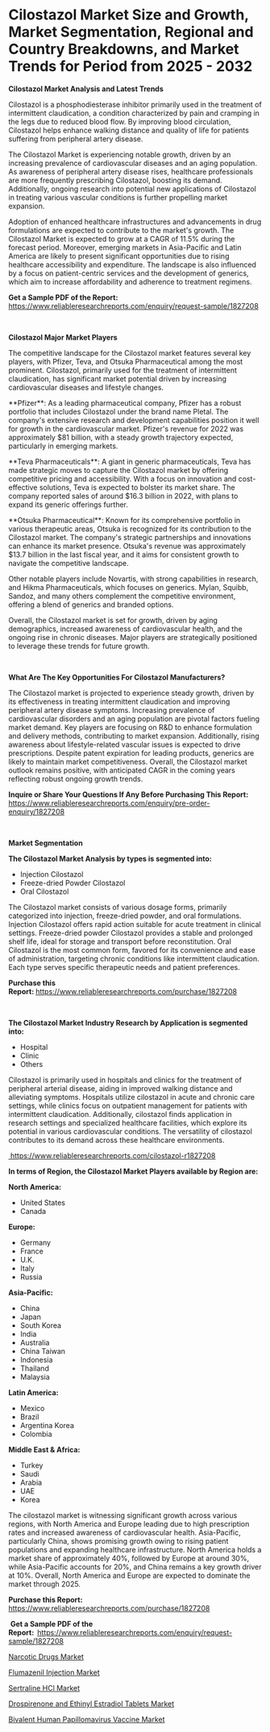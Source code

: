 <p><h1>Cilostazol Market Size and Growth, Market Segmentation, Regional and Country Breakdowns, and Market Trends for Period from 2025 -  2032</h1></p><p><strong>Cilostazol Market Analysis and Latest Trends</strong></p>
<p><p>Cilostazol is a phosphodiesterase inhibitor primarily used in the treatment of intermittent claudication, a condition characterized by pain and cramping in the legs due to reduced blood flow. By improving blood circulation, Cilostazol helps enhance walking distance and quality of life for patients suffering from peripheral artery disease.</p><p>The Cilostazol Market is experiencing notable growth, driven by an increasing prevalence of cardiovascular diseases and an aging population. As awareness of peripheral artery disease rises, healthcare professionals are more frequently prescribing Cilostazol, boosting its demand. Additionally, ongoing research into potential new applications of Cilostazol in treating various vascular conditions is further propelling market expansion.</p><p>Adoption of enhanced healthcare infrastructures and advancements in drug formulations are expected to contribute to the market's growth. The Cilostazol Market is expected to grow at a CAGR of 11.5% during the forecast period. Moreover, emerging markets in Asia-Pacific and Latin America are likely to present significant opportunities due to rising healthcare accessibility and expenditure. The landscape is also influenced by a focus on patient-centric services and the development of generics, which aim to increase affordability and adherence to treatment regimens.</p></p>
<p><strong>Get a Sample PDF of the Report:&nbsp;</strong> <a href="https://www.reliableresearchreports.com/enquiry/request-sample/1827208?utm_campaign=36&utm_medium=2&utm_source=Github&utm_content=ia&utm_term=08032025&utm_id=cilostazol">https://www.reliableresearchreports.com/enquiry/request-sample/1827208</a></p>
<p>&nbsp;</p>
<p><strong>Cilostazol Major Market Players</strong></p>
<p><p>The competitive landscape for the Cilostazol market features several key players, with Pfizer, Teva, and Otsuka Pharmaceutical among the most prominent. Cilostazol, primarily used for the treatment of intermittent claudication, has significant market potential driven by increasing cardiovascular diseases and lifestyle changes.</p><p>**Pfizer**: As a leading pharmaceutical company, Pfizer has a robust portfolio that includes Cilostazol under the brand name Pletal. The company's extensive research and development capabilities position it well for growth in the cardiovascular market. Pfizer's revenue for 2022 was approximately $81 billion, with a steady growth trajectory expected, particularly in emerging markets.</p><p>**Teva Pharmaceuticals**: A giant in generic pharmaceuticals, Teva has made strategic moves to capture the Cilostazol market by offering competitive pricing and accessibility. With a focus on innovation and cost-effective solutions, Teva is expected to bolster its market share. The company reported sales of around $16.3 billion in 2022, with plans to expand its generic offerings further.</p><p>**Otsuka Pharmaceutical**: Known for its comprehensive portfolio in various therapeutic areas, Otsuka is recognized for its contribution to the Cilostazol market. The company's strategic partnerships and innovations can enhance its market presence. Otsuka's revenue was approximately $13.7 billion in the last fiscal year, and it aims for consistent growth to navigate the competitive landscape.</p><p>Other notable players include Novartis, with strong capabilities in research, and Hikma Pharmaceuticals, which focuses on generics. Mylan, Squibb, Sandoz, and many others complement the competitive environment, offering a blend of generics and branded options.</p><p>Overall, the Cilostazol market is set for growth, driven by aging demographics, increased awareness of cardiovascular health, and the ongoing rise in chronic diseases. Major players are strategically positioned to leverage these trends for future growth.</p></p>
<p>&nbsp;</p>
<p><strong>What Are The Key Opportunities For Cilostazol Manufacturers?</strong></p>
<p><p>The Cilostazol market is projected to experience steady growth, driven by its effectiveness in treating intermittent claudication and improving peripheral artery disease symptoms. Increasing prevalence of cardiovascular disorders and an aging population are pivotal factors fueling market demand. Key players are focusing on R&D to enhance formulation and delivery methods, contributing to market expansion. Additionally, rising awareness about lifestyle-related vascular issues is expected to drive prescriptions. Despite patent expiration for leading products, generics are likely to maintain market competitiveness. Overall, the Cilostazol market outlook remains positive, with anticipated CAGR in the coming years reflecting robust ongoing growth trends.</p></p>
<p><strong>Inquire or Share Your Questions If Any Before Purchasing This Report:</strong> <a href="https://www.reliableresearchreports.com/enquiry/pre-order-enquiry/1827208?utm_campaign=36&utm_medium=2&utm_source=Github&utm_content=ia&utm_term=08032025&utm_id=cilostazol">https://www.reliableresearchreports.com/enquiry/pre-order-enquiry/1827208</a></p>
<p>&nbsp;</p>
<p><strong>Market Segmentation</strong></p>
<p><strong>The Cilostazol Market Analysis by types is segmented into:</strong></p>
<p><ul><li>Injection Cilostazol</li><li>Freeze-dried Powder Cilostazol</li><li>Oral Cilostazol</li></ul></p>
<p><p>The Cilostazol market consists of various dosage forms, primarily categorized into injection, freeze-dried powder, and oral formulations. Injection Cilostazol offers rapid action suitable for acute treatment in clinical settings. Freeze-dried powder Cilostazol provides a stable and prolonged shelf life, ideal for storage and transport before reconstitution. Oral Cilostazol is the most common form, favored for its convenience and ease of administration, targeting chronic conditions like intermittent claudication. Each type serves specific therapeutic needs and patient preferences.</p></p>
<p><strong>Purchase this Report:&nbsp;</strong><a href="https://www.reliableresearchreports.com/purchase/1827208?utm_campaign=36&utm_medium=2&utm_source=Github&utm_content=ia&utm_term=08032025&utm_id=cilostazol">https://www.reliableresearchreports.com/purchase/1827208</a></p>
<p>&nbsp;</p>
<p><strong>The Cilostazol Market Industry Research by Application is segmented into:</strong></p>
<p><ul><li>Hospital</li><li>Clinic</li><li>Others</li></ul></p>
<p><p>Cilostazol is primarily used in hospitals and clinics for the treatment of peripheral arterial disease, aiding in improved walking distance and alleviating symptoms. Hospitals utilize cilostazol in acute and chronic care settings, while clinics focus on outpatient management for patients with intermittent claudication. Additionally, cilostazol finds application in research settings and specialized healthcare facilities, which explore its potential in various cardiovascular conditions. The versatility of cilostazol contributes to its demand across these healthcare environments.</p></p>
<p><a href="https://www.reliableresearchreports.com/cilostazol-r1827208?utm_campaign=36&utm_medium=2&utm_source=Github&utm_content=ia&utm_term=08032025&utm_id=cilostazol">&nbsp;https://www.reliableresearchreports.com/cilostazol-r1827208</a></p>
<p><strong>In terms of Region, the Cilostazol Market Players available by Region are:</strong></p>
<p>
    <p> <strong> North America: </strong>
        <ul>
            <li>United States</li>
            <li>Canada</li>
        </ul>
        </p> 
    <p> <strong> Europe: </strong>
        <ul>
            <li>Germany</li>
            <li>France</li>
            <li>U.K.</li>
            <li>Italy</li>
            <li>Russia</li>
        </ul>
        </p> 
    <p> <strong> Asia-Pacific: </strong>
        <ul>
            <li>China</li>
            <li>Japan</li>
            <li>South Korea</li>
            <li>India</li>
            <li>Australia</li>
            <li>China Taiwan</li>
            <li>Indonesia</li>
            <li>Thailand</li>
            <li>Malaysia</li>
        </ul>
        </p> 
    <p> <strong> Latin America: </strong>
        <ul>
            <li>Mexico</li>
            <li>Brazil</li>
            <li>Argentina Korea</li>
            <li>Colombia</li>
        </ul>
        </p> 
    <p> <strong> Middle East & Africa: </strong>
        <ul>
            <li>Turkey</li>
            <li>Saudi</li>
            <li>Arabia</li>
            <li>UAE</li>
            <li>Korea</li>
        </ul>
    </p>
    </p>
<p><p>The cilostazol market is witnessing significant growth across various regions, with North America and Europe leading due to high prescription rates and increased awareness of cardiovascular health. Asia-Pacific, particularly China, shows promising growth owing to rising patient populations and expanding healthcare infrastructure. North America holds a market share of approximately 40%, followed by Europe at around 30%, while Asia-Pacific accounts for 20%, and China remains a key growth driver at 10%. Overall, North America and Europe are expected to dominate the market through 2025.</p></p>
<p><strong>Purchase this Report: </strong><a href="https://www.reliableresearchreports.com/purchase/1827208?utm_campaign=36&utm_medium=2&utm_source=Github&utm_content=ia&utm_term=08032025&utm_id=cilostazol">https://www.reliableresearchreports.com/purchase/1827208</a></p>
<p>&nbsp;<strong>Get a Sample PDF of the Report:&nbsp;&nbsp;</strong><a href="https://www.reliableresearchreports.com/enquiry/request-sample/1827208?utm_campaign=36&utm_medium=2&utm_source=Github&utm_content=ia&utm_term=08032025&utm_id=cilostazol">https://www.reliableresearchreports.com/enquiry/request-sample/1827208</a></p>
<p><strong></strong></p>
<p><p><a href="https://github.com/kalsirollija/Market-Research-Report-List-1/blob/main/narcotic-drugs-market.md?utm_campaign=36&utm_medium=2&utm_source=Github&utm_content=ia&utm_term=08032025&utm_id=cilostazol">Narcotic Drugs Market</a></p><p><a href="https://github.com/aiamekar/Market-Research-Report-List-1/blob/main/flumazenil-injection-market.md?utm_campaign=36&utm_medium=2&utm_source=Github&utm_content=ia&utm_term=08032025&utm_id=cilostazol">Flumazenil Injection Market</a></p><p><a href="https://github.com/boudykodumi/Market-Research-Report-List-1/blob/main/sertraline-hcl-market.md?utm_campaign=36&utm_medium=2&utm_source=Github&utm_content=ia&utm_term=08032025&utm_id=cilostazol">Sertraline HCl Market</a></p><p><a href="https://github.com/vsiljgestel/Market-Research-Report-List-1/blob/main/drospirenone-and-ethinyl-estradiol-tablets-market.md?utm_campaign=36&utm_medium=2&utm_source=Github&utm_content=ia&utm_term=08032025&utm_id=cilostazol">Drospirenone and Ethinyl Estradiol Tablets Market</a></p><p><a href="https://github.com/belhejmawoue/Market-Research-Report-List-1/blob/main/bivalent-human-papillomavirus-vaccine-market.md?utm_campaign=36&utm_medium=2&utm_source=Github&utm_content=ia&utm_term=08032025&utm_id=cilostazol">Bivalent Human Papillomavirus Vaccine Market</a></p></p>